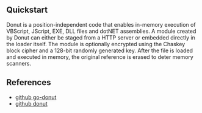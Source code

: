  
## Quickstart

Donut is a position-independent code that enables in-memory execution of VBScript, JScript, EXE, DLL files and dotNET assemblies. A module created by Donut can either be staged from a HTTP server or embedded directly in the loader itself. The module is optionally encrypted using the Chaskey block cipher and a 128-bit randomly generated key. After the file is loaded and executed in memory, the original reference is erased to deter memory scanners.

 
## References
- [github go-donut](https://github.com/Binject/go-donut)
- [github donut](https://github.com/TheWover/donut)